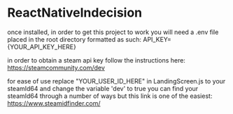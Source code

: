 # ReactNativeIndecision

once installed, in order to get this project to work you will need a .env file placed in the root directory formatted as such: 
API_KEY={YOUR_API_KEY_HERE}

in order to obtain a steam api key follow the instructions here:
https://steamcommunity.com/dev

for ease of use replace "YOUR_USER_ID_HERE" in LandingScreen.js to your steamId64 and change the variable 'dev' to true
you can find your steamId64 through a number of ways but this link is one of the easiest:
https://www.steamidfinder.com/
